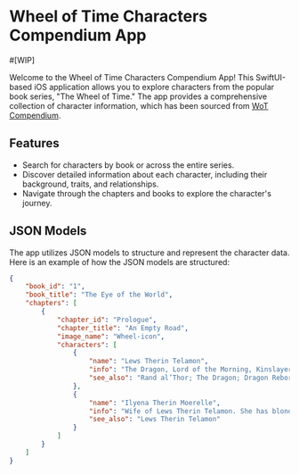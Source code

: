 # Wheel of Time Characters Compendium App

#[WIP]

Welcome to the Wheel of Time Characters Compendium App! This SwiftUI-based iOS application allows you to explore characters from the popular book series, "The Wheel of Time." The app provides a comprehensive collection of character information, which has been sourced from [WoT Compendium](https://hammondkd.github.io/WoT-compendium/).

## Features

- Search for characters by book or across the entire series.
- Discover detailed information about each character, including their background, traits, and relationships.
- Navigate through the chapters and books to explore the character's journey.

## JSON Models

The app utilizes JSON models to structure and represent the character data. Here is an example of how the JSON models are structured:

```json
{
    "book_id": "1",
    "book_title": "The Eye of the World",
    "chapters": [
        {
            "chapter_id": "Prologue",
            "chapter_title": "An Empty Road",
            "image_name": "Wheel-icon",
            "characters": [
                {
                    "name": "Lews Therin Telamon",
                    "info": "The Dragon, Lord of the Morning, Kinslayer, Breaker of the World. He is a tall man just into his middle years. He was handsome once, but now he has more white hair than brown, and his face is lined from strain and worry. He has dark eyes. Known as the Dragon during the War of the Shadow. He killed his entire family in the madness that seized him after resealing the Dark One’s prison.",
                    "see_also": "Rand al’Thor; The Dragon; Dragon Reborn; Kinslayer; Lord of the Morning; Ilyena Therin Moerelle; Tamyrlin"
                },
                {
                    "name": "Ilyena Therin Moerelle",
                    "info": "Wife of Lews Therin Telamon. She has blonde hair. She was called 'Sunhair.' She died along with her children when her insane husband killed them, and her.",
                    "see_also": "Lews Therin Telamon"
                }
            ]
        }
    ]
}
